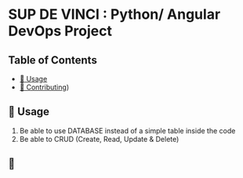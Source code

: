 # SUP DE VINCI : Python/ Angular DevOps Project


## Table of Contents

- [:rocket: Usage]()
- [:raised_hands: Contributing]())



## :rocket: Usage

1. Be able to use DATABASE instead of a simple table inside the code 
2. Be able to CRUD (Create, Read, Update & Delete)

## :raised_hands:
